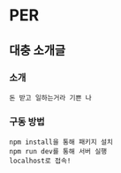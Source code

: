 # PER

## 대충 소개글

### 소개
```
돈 받고 일하는거라 기쁜 나
```

### 구동 방법
```
npm install을 통해 패키지 설치
npm run dev를 통해 서버 실행
localhost로 접속!
```